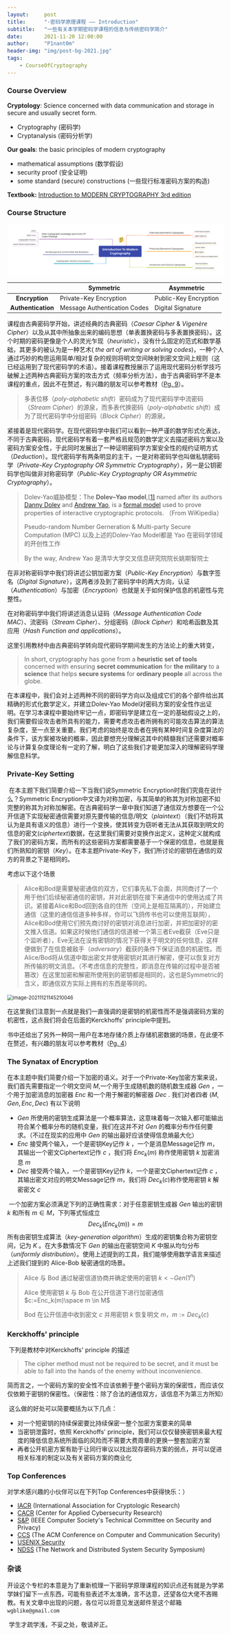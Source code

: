 ```yaml
---
layout:     post
title:      "·密码学原理课程 —— Introduction"
subtitle:   "一些有关本学期密码学课程的信息与传统密码学简介"
date:       2021-11-20 12:00:00
author:     "P1nant0m"
header-img: "img/post-bg-2021.jpg"
tags:
    - CourseOfCryptography
---
```




### Course Overview

**Cryptology**: Science concerned with data communication and storage in secure and usually secret form.

- Cryptography (密码学)
- Cryptanalysis (密码分析学)

**Our goals**: the basic principles of modern cryptography

- mathematical assumptions (数学假设)
- security proof (安全证明)
- some standard (secure) constructions (一些现行标准密码方案的构造)

**Textbook:** [Introduction to MODERN CRYPTOGRAPHY 3rd edition](http://www.cs.umd.edu/~jkatz/imc.html)



### Course Structure

![Introduction To Modern Cryptography](https://raw.githubusercontent.com/wgblikeW/blog-imgs/main/Introduction%20To%20Modern%20Cryptography.svg)

|                    | Symmetric                    | Asymmetric            |
| :----------------: | ---------------------------- | --------------------- |
|   **Encryption**   | Private-Key Encryption       | Public-Key Encryption |
| **Authentication** | Message Authentication Codes | Digital Signature     |

  课程由古典密码学开始，讲述经典的古典密码（*Caesar Cipher* & *Vigenère Cipher*）以及从其中所抽象出来的编码思想（单表置换密码与多表置换密码）。这个时期的密码更像是个人的灵光乍现（*heuristic*），没有什么固定的范式和数学基础，其更多的被认为是一种艺术( *the art of writing or solving codes*)，一种个人通过巧妙的构思运用简单/相对复杂的规则将明文空间映射到密文空间上规则（这已经运用到了现代密码学的术语）。接着课程教授展示了运用现代密码分析学技巧破解上述两种古典密码方案的攻击方式（频率分析方法），由于古典密码学不是本课程的重点，因此不在赘述，有兴趣的朋友可以参考教材（<u>Pg. 9</u>）。

> 多表位移（*poly-alphabetic shift*）密码成为了现代密码学中流密码（*Stream Cipher*）的源泉，而多表代换密码（*poly-alphabetic shift*）成为了现代密码学中分组密码（*Block Cipher*）的源泉。

  紧接着是现代密码学。在现代密码学中我们可以看到一种严谨的数学形式化表达，不同于古典密码，现代密码学有着一套严格且规范的数学定义去描述密码方案以及密码方案安全性，于此同时发展出了一种证明密码学方案安全性的规约证明方式（*Deduction*）。现代密码学有两条明显的主干，一是对称密码学也叫做私钥密码学（*Private-Key Cryptography OR Symmetric Cryptography*），另一是公钥密码学也叫做非对称密码学（*Public-Key Cryptography OR Asymmetric Cryptography*）。

> Dolev-Yao威胁模型：The **Dolev–Yao model**,[[1\]](https://en.wikipedia.org/wiki/Dolev–Yao_model#cite_note-DolevYao-1) named after its authors [Danny Dolev](https://en.wikipedia.org/wiki/Danny_Dolev) and [Andrew Yao](https://en.wikipedia.org/wiki/Andrew_Yao), is a [formal model](https://en.wikipedia.org/wiki/Mathematical_model) used to prove properties of interactive cryptographic protocols. （From WiKipedia）
>
> Pseudo-random Number Gerneration & Multi-party Secure Computation (MPC) 以及上述的Dolev-Yao Model都是 Yao 在密码学领域的开创性工作
>
> By the way, Andrew Yao 是清华大学交叉信息研究院院长姚期智院士

  在非对称密码学中我们将讲述公钥加密方案（*Public-Key Encryption*）与数字签名（*Digital Signature*），这两者涉及到了密码学中的两大方向，认证（*Authentication*）与加密（*Encryption*）也就是关于如何保护信息的机密性与完整性。

  在对称密码学中我们将讲述消息认证码（*Message Authentication Code* *MAC*）、流密码（*Stream Cipher*）、分组密码（*Block Cipher*）和哈希函数及其应用（*Hash Function and applications*）。

  这里引用教材中由古典密码学转向现代密码学期间发生的方法论上的重大转变，

> In short, cryptography has gone from a **heuristic set of tools** concerned with ensuring **secret communication** for **the military** to a **science** that helps **secure systems** for **ordinary people** all across the globe. 

  在本课程中，我们会对上述两种不同的密码学方向以及组成它们的各个部件给出其精确的形式化数学定义，并建立Dolev-Yao Model对密码方案的安全性作出证明。在学习本课程中要始终牢记一点，即密码学是建立在一定的基础假设之上的，我们需要假设攻击者所具有的能力，需要考虑攻击者所拥有的可能攻击算法的算法复杂度，至一点至关重要。我们考虑的始终是攻击者在拥有某种时间复杂度算法的条件下，该方案被攻破的概率，因此要想充分理解这其中的精髓我们还需要对概率论与计算复杂度理论有一定的了解，明白了这些我们才能更加深入的理解密码学理解信息科学。



### Private-Key Setting

​	在本主题下我们简要介绍一下当我们说Symmetric Encryption时我们究竟在说什么？Symmetric Encryption中文译为对称加密，与其简单的称其为对称加密不如完整的称其为对称加解密。在古典密码学一章中我们知道了通信双方想要在一个公开信道下实现秘密通信需要对原先要传输的信息/明文（*plaintext*）（我们不妨将其认为是具有语义的信息）进行一个变换，使其转变为窃听者无法从其获取到明文的信息的密文(*ciphertext*)数据，在这里我们需要对变换作出定义，这种定义就构成了我们的密码方案，而所有的这些密码方案都需要基于一个保密的信息，也就是我们所熟知的密钥（*Key*）。在本主题Private-Key下，我们所讨论的密钥在通信的双方的背景之下是相同的。

考虑以下这个场景

> Alice和Bod是需要秘密通信的双方，它们事先私下会面，共同商讨了一个用于他们后续秘密通信的密钥，并对此密钥在接下来通信中的使用达成了共识。紧接着Alice和Bod回到各自的住所（空间上是相互隔离的），开始建立通信（这里的通信信道多种多样，你可以飞鸽传书也可以使用互联网），Alice和Bod使用它们预先商讨好的密钥对消息进行加密，并把加密好的密文推入信道。如果这时候他们通信的信道被一个第三者Eve截获（Eve只是个监听者），Eve无法在没有密钥的情况下获得关于明文的任何信息，这样便做到了在信息被敌手（*adversary*）截获的条件下保证消息的机密性。而Alice/Bod将从信道中取出密文并使用密钥对其进行解密，便可以恢复对方所传输的明文消息。（不考虑信息的完整性，即消息在传输的过程中是否被篡改）在这里加密和解密所使用到的密钥都是相同的，这也是Symmetric的含义，即通信双方实际上拥有的东西是等同的。

<img src="https://cdn.jsdelivr.net/gh/wgblikeW/blog-imgs/image-20211121145210046.png" alt="image-20211121145210046" style="zoom:80%;" />

​	在这里我们注意到一点就是我们一直强调的是密钥的机密性而不是强调密码方案的机密性，这点我们将会在后面的Kerckhoffs' principle中提到。

​	书中还给出了另外一种同一用户在本地存储介质上存储机密数据的场景，在此便不在赘述，有兴趣的朋友可以参考教材（<u>Pg. 4</u>）



### The Synatax of Encryption

​	在本主题中我们简要介绍一下加密的语义。对于一个Private-Key加密方案来说，我们首先需要指定一个明文空间 $M$,一个用于生成随机数的随机数生成器 $Gen$ ，一个用于加密消息的加密器 $Enc$ 和一个用于解密的解密器 $Dec$ . 我们对者四者 $(M,Gen,Enc,Dec)$ 有以下说明

-   $Gen$ 所使用的密钥生成算法是一个概率算法，这意味着每一次输入都可能输出符合某个概率分布的随机变量，我们在这并不对 $Gen$ 的概率分布作任何要求。（不过在现实的应用中 $Gen$ 的输出最好应该使得信息熵最大化）
- $Enc$ 接受两个输入，一个是密钥Key记作 $k$ ，一个是消息Message记作 $m$，其输出一个密文Ciphertext记作 $c$ ，我们将 $Enc_k(m)$ 称作使用密钥 $k$ 加密消息 $m$
- $Dec$ 接受两个输入，一个是密钥Key记作 $k$，一个是密文Ciphertext记作 $c$ ，其输出密文对应的明文Message记作 $m$，我们将 $Dec_k(c)$称作使用密钥 $k$ 解密密文 $c$

​	一个加密方案必须满足下列的正确性需求：对于任意密钥生成器 $Gen$ 输出的密钥 $k$ 和所有 $m \in M$，下列等式恒成立
$$
Dec_k(Enc_k(m)) = m
$$
所有由密钥生成算法（*key-generation algorithm*）生成的密钥集合称为密钥空间，记为 $K$ 。在大多数情况下 $Gen$ 的输出在密钥空间 $K$ 中服从均匀分布（*uniformly distribution*）。使用上述提到的工具，我们能够使用数学语言来描述上述我们提到的 Alice-Bob 秘密通信的场景。

> Alice 与 Bod 通过秘密信道协商并确定使用的密钥 $k<- Gen(1^n)$ 
>
> Alice 使用密钥 $k$ 与 Bob 在公开信道下进行加密通信 $c:=Enc_k(m)\space m \in M$
>
> Bod 在公开信道中收到密文 $c$ 并用密钥 $k$ 恢复明文 $m$，$m:=Dec_k(c)$



### Kerckhoffs' principle

​	下列是教材中对Kerckhoffs' principle 的描述

> The cipher method must not be required to be secret, and it must be able to fall into the hands of the enemy without inconvenience.

​	简而言之，一个密码方案的安全性不应该依赖于整个密码方案的保密性，而应该仅仅依赖于密钥的保密性。（保密性：除了合法的通信双方，该信息不为第三方所知）

​	这么做的好处可以简要概括为以下几点：

- 对一个短密钥的持续保密要比持续保密一整个加密方案要来的简单
- 当密钥泄露时，依照 Kerckhoffs' principle，我们可以仅仅替换密钥来最大程度的降低信息系统所面临的风险而不需要大费周章的更换一整套加密方案
- 再者公开机密方案有助于让同行审议以找出现存密码方案的弱点，并可以促进相关标准的制定以及有关密码方案的商业化

### Top Conferences

对学术感兴趣的小伙伴可以在下列Top Conferences中获得快乐：）

- [IACR](https://www.iacr.org/) (International Association for Cryptologic Research)
- [CACR](https://cacr.iu.edu/) (Center for Applied Cybersecurity Research)
- [S&P](https://www.ieee-security.org/) (IEEE Computer Society's Technical Committee on Security and Privacy)
-  [CCS](https://dl.acm.org/conference/ccs) (The ACM Conference on Computer and Communication Security)
- [USENIX Security](https://www.usenix.org/) 
- [NDSS](https://www.ndss-symposium.org/) (The Network and Distributed System Security Symposium)



### 杂谈

​	开设这个专栏的本意是为了重新梳理一下密码学原理课程的知识点还有就是为学弟学妹们留下一点东西，可能有些表述不太准确，言不达意，还望各位大佬不吝赐教。有关文章中出现的问题，各位可以将意见发送邮件至这个邮箱`wgblike@gmail.com` 

​	学生才疏学浅，不妥之处，敬请斧正。
